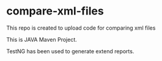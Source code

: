 # compare-xml-files
This repo is created to upload code for comparing xml files


This is JAVA Maven Project.

TestNG has been used to generate extend reports.
